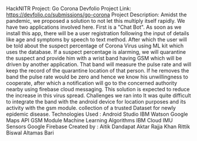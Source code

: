 HackNITR
Project: Go Corona
Devfolio Project Link: https://devfolio.co/submissions/go-corona
Project Description:
Amidst the pandemic, we proposed a solution to not let this multiply itself rapidly. We have two applications involved here. First is a "Chat Bot". As soon as we install this app, there will be a user registration following the input of details like age and symptoms by speech to text method. After which the user will be told about the suspect percentage of Corona Virus using ML kit which uses the database. If a suspect percentage is alarming, we will quarantine the suspect and provide him with a wrist band having GSM which will be driven by another application. That band will measure the pulse rate and will keep the record of the quarantine location of that person. If he removes the band the pulse rate would be zero and hence we know his unwillingness to cooperate, after which a notification will go to the concerned authority nearby using firebase cloud messaging. This solution is expected to reduce the increase in this virus spread.
Challenges we ran into
It was quite difficult to integrate the band with the android device for location purposes and its activity with the gsm module.
collection of a trusted Dataset for newly epidemic disease.
Technologies Used :
Android Studio
IBM Watson
Google Maps API
GSM Module
Machine Learning Algorithms
IBM Cloud
IMU Sensors
Google Firebase
Created by :
Aitik Dandapat
Aktar Rajja Khan
Rittik Biswal
Altamas Bari


